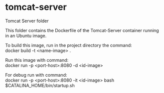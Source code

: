 # tomcat-server
Tomcat Server folder

This folder contains the Dockerfile of the Tomcat-Server container running in an Ubuntu image.

To build this image, run in the project directory the command:
<br>docker build -t \<name-image\> .

Run this image with command:
<br>docker run -p \<port-host\>:8080 -d \<id-image\>

For debug run with command:
<br>docker run -p \<port-host\>:8080 -it \<id-image\> bash
<br>$CATALINA_HOME/bin/startup.sh

